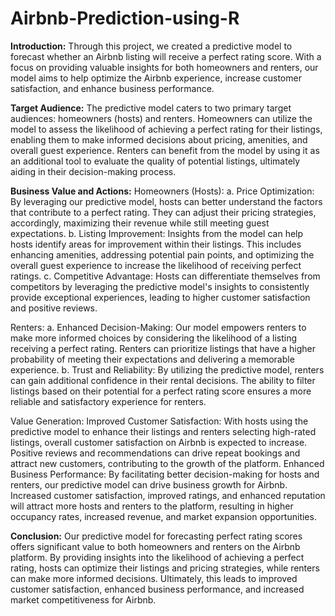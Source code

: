 # Airbnb-Prediction-using-R
**Introduction:**
Through this project, we created a predictive model to forecast whether an Airbnb listing will receive a perfect rating score. With a focus on providing valuable insights for both homeowners and renters, our model aims to help optimize the Airbnb experience, increase customer
satisfaction, and enhance business performance.

**Target Audience:**
The predictive model caters to two primary target audiences: homeowners (hosts) and renters.
Homeowners can utilize the model to assess the likelihood of achieving a perfect rating for their listings,
enabling them to make informed decisions about pricing, amenities, and overall guest experience. Renters
can benefit from the model by using it as an additional tool to evaluate the quality of potential listings,
ultimately aiding in their decision-making process.

**Business Value and Actions:**
Homeowners (Hosts):
a. Price Optimization: By leveraging our predictive model, hosts can better understand the factors that
contribute to a perfect rating. They can adjust their pricing strategies, accordingly, maximizing their revenue
while still meeting guest expectations.
b. Listing Improvement: Insights from the model can help hosts identify areas for improvement within their
listings. This includes enhancing amenities, addressing potential pain points, and optimizing the overall
guest experience to increase the likelihood of receiving perfect ratings.
c. Competitive Advantage: Hosts can differentiate themselves from competitors by leveraging the predictive
model's insights to consistently provide exceptional experiences, leading to higher customer satisfaction
and positive reviews.

Renters:
a. Enhanced Decision-Making: Our model empowers renters to make more informed choices by
considering the likelihood of a listing receiving a perfect rating. Renters can prioritize listings that have a
higher probability of meeting their expectations and delivering a memorable experience.
b. Trust and Reliability: By utilizing the predictive model, renters can gain additional confidence in their
rental decisions. The ability to filter listings based on their potential for a perfect rating score ensures a
more reliable and satisfactory experience for renters.

Value Generation:
Improved Customer Satisfaction: With hosts using the predictive model to enhance their listings and renters
selecting high-rated listings, overall customer satisfaction on Airbnb is expected to increase. Positive
reviews and recommendations can drive repeat bookings and attract new customers, contributing to the
growth of the platform.
Enhanced Business Performance: By facilitating better decision-making for hosts and renters, our
predictive model can drive business growth for Airbnb. Increased customer satisfaction, improved ratings,
and enhanced reputation will attract more hosts and renters to the platform, resulting in higher occupancy
rates, increased revenue, and market expansion opportunities.

**Conclusion:**
Our predictive model for forecasting perfect rating scores offers significant value to both homeowners and
renters on the Airbnb platform. By providing insights into the likelihood of achieving a perfect rating, hosts
can optimize their listings and pricing strategies, while renters can make more informed decisions.
Ultimately, this leads to improved customer satisfaction, enhanced business performance, and increased
market competitiveness for Airbnb.
